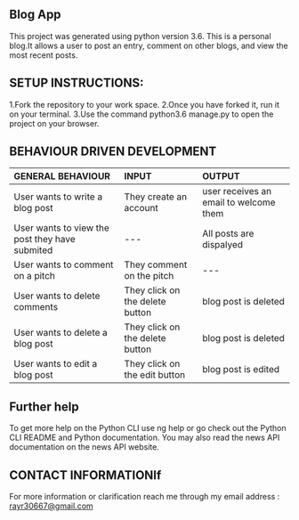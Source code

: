 ## Blog App
This project was generated using python version 3.6. This is a personal blog.It allows a user to post an entry, comment on other blogs, and view the most recent posts.

## SETUP INSTRUCTIONS:
1.Fork the repository to your work space.
2.Once you have forked it, run it on your terminal.
3.Use the command python3.6 manage.py to open the project on your browser.



## BEHAVIOUR DRIVEN DEVELOPMENT
| GENERAL BEHAVIOUR | INPUT | OUTPUT|
|:------------------|:--------|:-----------|
|User wants to write a blog post| They create an account |user receives an email to welcome them|
|User wants to view the post they have submited| --- |All posts are dispalyed|
|User wants to comment on a pitch| They comment on the pitch |---|
|User wants to delete comments|They click on the delete button|blog post is deleted|
|User wants to delete a blog post|They click on the delete button|blog post is deleted|
|User wants to edit a blog post|They click on the edit button|blog post is edited|




## Further help
To get more help on the Python CLI use ng help or go check out the Python CLI README and Python documentation. You may also read the news API documentation on the news API website.

## CONTACT INFORMATIONIf
For more information or clarification reach me through my email address : rayr30667@gmail.com